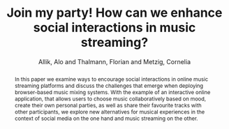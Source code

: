 ---
title: "Join my party! How can we enhance social interactions in music streaming?"
abstract: "In this paper we examine ways to encourage social interactions in online music streaming platforms and discuss the challenges that emerge when deploying  browser-based music mixing systems. With the example of an interactive online application, that allows users to choose music collaboratively based on mood, create their own personal parties, as well as share their favourite tracks with other participants, we explore new alternatives for musical experiences in the context of social media on the one hand and music streaming on the other."
address: "Trondheim"
booktitle: "Proceedings of the International Web Audio Conference 2019"
editor: ""
month: "December"
publisher: "NTNU"
series: "WAC'19"
pages: ""
ID: "22"
author: "Allik, Alo and Thalmann, Florian and Metzig, Cornelia"
webAuthor: "Alo Allik, Florian Thalmann, Cornelia Metzig"
track: "Paper"
year: "2019"
tags: year2019
media: "https://youtu.be/v5RnOQleS0A"
pdflink: "/_data/papers/pdf/2019/2019_22.pdf"
ISSN: ""
---